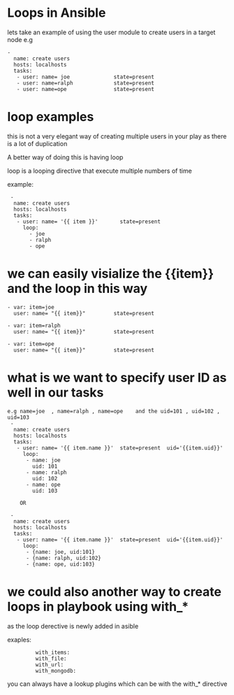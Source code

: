 # Loops in Ansible
lets take an example of using the user module to create  users in a target node
e.g
```
-
  name: create users
  hosts: localhosts
  tasks:
   - user: name= joe              state=present
   - user: name=ralph             state=present
   - user: name=ope               state=present
```
# loop examples
this is not a very elegant way of creating multiple users in your play as there is a lot of duplication

A better way of doing this is having loop

loop is a looping directive that execute multiple numbers of time

example:
```
 -
  name: create users
  hosts: localhosts
  tasks:
   - user: name= '{{ item }}'       state=present
     loop:
       - joe
       - ralph
       - ope
```
# we can easily visialize the {{item}} and the loop in this way
```
- var: item=joe
  user: name= "{{ item}}"         state=present

- var: item=ralph
  user: name= "{{ item}}"         state=present

- var: item=ope
  user: name= "{{ item}}"         state=present
```
# what is we want to specify user ID as well in our tasks
```
e.g name=joe  , name=ralph , name=ope    and the uid=101 , uid=102 , uid=103
 -
  name: create users
  hosts: localhosts
  tasks:
   - user: name= '{{ item.name }}'  state=present  uid='{{item.uid}}'
     loop:
      - name: joe
        uid: 101
      - name: ralph
        uid: 102
      - name: ope
        uid: 103

    OR

 -
  name: create users
  hosts: localhosts
  tasks:
   - user: name= '{{ item.name }}'  state=present  uid='{{item.uid}}'
     loop:
      - {name: joe, uid:101}
      - {name: ralph, uid:102}
      - {name: ope, uid:103}
```
# we could also another way to create loops in playbook using with_*

as the loop derective is newly added in asible

exaples:
```
         with_items:
         with_file:
         with_url:
         with_mongodb:
```
you can always have a lookup plugins which can be with the with_* directive